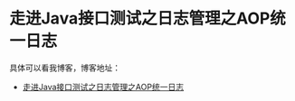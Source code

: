 # 走进Java接口测试之日志管理之AOP统一日志

具体可以看我博客，博客地址： 
- [走进Java接口测试之日志管理之AOP统一日志](https://blog.csdn.net/zuozewei/article/details/85375106)
